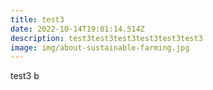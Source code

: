 ```yaml
---
title: test3
date: 2022-10-14T19:01:14.514Z
description: test3test3test3test3test3test3
image: img/about-sustainable-farming.jpg
---
```

test3 b
